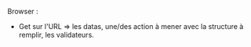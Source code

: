 
Browser : 
- Get sur l'URL => les datas, une/des action à mener avec la structure à remplir, les validateurs.